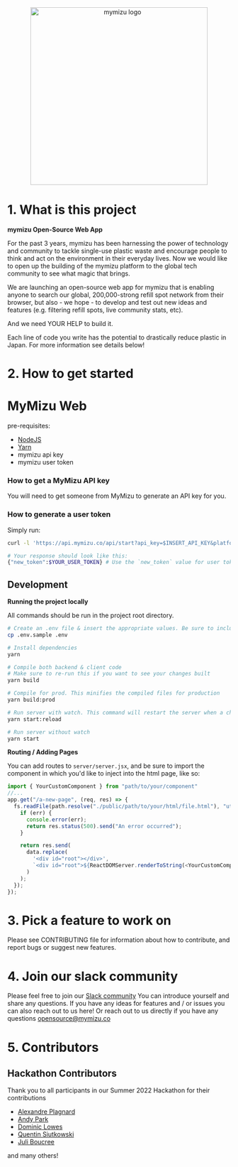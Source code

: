 <center><img  src="https://map.mymizu.co/public/images/logo.svg" width="400" alt="mymizu logo" align="center" /></center>

# 1. **What is this project**

**mymizu Open-Source Web App**

For the past 3 years, mymizu has been harnessing the power of technology and community to tackle single-use plastic waste and encourage people to think and act on the environment in their everyday lives. Now we would like to open up the building of the mymizu platform to the global tech community to see what magic that brings.

We are launching an open-source web app for mymizu that is enabling anyone to search our global, 200,000-strong refill spot network from their browser, but also - we hope - to develop and test out new ideas and features (e.g. filtering refill spots, live community stats, etc).

And we need YOUR HELP to build it.

Each line of code you write has the potential to drastically reduce plastic in Japan.
For more information see details below!

# 2. How to get started

# MyMizu Web

pre-requisites:
- [NodeJS](https://nodejs.org/en/download/package-manager/)
- [Yarn](https://classic.yarnpkg.com/lang/en/docs/install/)
- mymizu api key
- mymizu user token

### How to get a MyMizu API key
You will need to get someone from MyMizu to generate an API key for you.

### How to generate a user token
Simply run:
```bash
curl -l 'https://api.mymizu.co/api/start?api_key=$INSERT_API_KEY&platform=ios&client_version=1.0.0&client_build=12345&uuid=UNIQUEUSERID'

# Your response should look like this:
{"new_token":$YOUR_USER_TOKEN} # Use the `new_token` value for user token.
```

## Development

**Running the project locally**

All commands should be run in the project root directory.
```bash
# Create an .env file & insert the appropriate values. Be sure to include your api key and user token from the previous steps.
cp .env.sample .env

# Install dependencies
yarn 

# Compile both backend & client code
# Make sure to re-run this if you want to see your changes built
yarn build

# Compile for prod. This minifies the compiled files for production
yarn build:prod

# Run server with watch. This command will restart the server when a change has been detected
yarn start:reload

# Run server without watch
yarn start
```

**Routing / Adding Pages**

You can add routes to `server/server.jsx`, and be sure to import the component in which you'd like to inject into the html page, like so:

```javascript
import { YourCustomComponent } from "path/to/your/component"
//...
app.get("/a-new-page", (req, res) => {
  fs.readFile(path.resolve("./public/path/to/your/html/file.html"), "utf8", (err, data) => {
    if (err) {
      console.error(err);
      return res.status(500).send("An error occurred");
    }

    return res.send(
      data.replace(
        '<div id="root"></div>',
        `<div id="root">${ReactDOMServer.renderToString(<YourCustomComponent />)}</div>`
      )
    );
  });
});
```

# 3. Pick a feature to work on

Please see CONTRIBUTING file for information about how to contribute, and report bugs or suggest new features.

# 4. Join our slack community

Please feel free to join our [Slack community](https://docs.google.com/forms/d/1Y87ByAJrkfp2Hk3idfg4bx1t3iDfrO5bEu9zmKv9ewg/prefill)
You can introduce yourself and share any questions. If you have any ideas for features and / or issues you can also reach out to us here!
Or reach out to us directly if you have any questions [opensource@mymizu.co](mailto:opensource@mymizu.co)

# 5. Contributors

## Hackathon Contributors

Thank you to all participants in our Summer 2022 Hackathon for their contributions

- [Alexandre Plagnard](https://github.com/alexminden)
- [Andy Park](https://github.com/atparkweb)
- [Dominic Lowes](https://github.com/SodaJyu)
- [Quentin Siutkowski](https://www.linkedin.com/in/qsiutkowski/en)
- [Juli Boucree](https://github.com/juliwithoutthee)

and many others!
